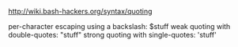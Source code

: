 http://wiki.bash-hackers.org/syntax/quoting

per-character escaping using a backslash: \$stuff
weak quoting with double-quotes: "stuff"
strong quoting with single-quotes: 'stuff'
